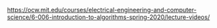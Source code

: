 https://ocw.mit.edu/courses/electrical-engineering-and-computer-science/6-006-introduction-to-algorithms-spring-2020/lecture-videos/
